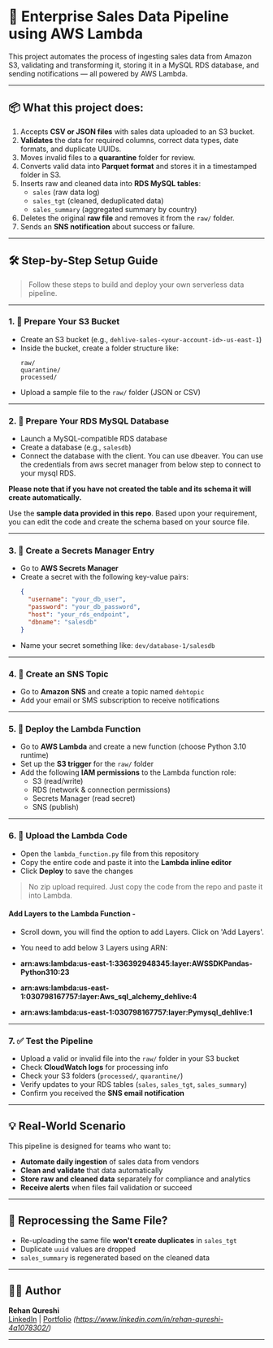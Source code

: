 # 🚀 Enterprise Sales Data Pipeline using AWS Lambda

This project automates the process of ingesting sales data from Amazon S3, validating and transforming it, storing it in a MySQL RDS database, and sending notifications — all powered by AWS Lambda.

---

## 📦 What this project does:

1. Accepts **CSV or JSON files** with sales data uploaded to an S3 bucket.
2. **Validates** the data for required columns, correct data types, date formats, and duplicate UUIDs.
3. Moves invalid files to a **quarantine** folder for review.
4. Converts valid data into **Parquet format** and stores it in a timestamped folder in S3.
5. Inserts raw and cleaned data into **RDS MySQL tables**:
   - `sales` (raw data log)
   - `sales_tgt` (cleaned, deduplicated data)
   - `sales_summary` (aggregated summary by country)
6. Deletes the original **raw file** and removes it from the `raw/` folder.
7. Sends an **SNS notification** about success or failure.

---

## 🛠️ Step-by-Step Setup Guide

> Follow these steps to build and deploy your own serverless data pipeline.

---

### 1. 📁 Prepare Your S3 Bucket

- Create an S3 bucket (e.g., `dehlive-sales-<your-account-id>-us-east-1`)
- Inside the bucket, create a folder structure like:
  ```
  raw/
  quarantine/
  processed/
  ```
- Upload a sample file to the `raw/` folder (JSON or CSV)

---

### 2. 🥺 Prepare Your RDS MySQL Database

- Launch a MySQL-compatible RDS database
- Create a database (e.g., `salesdb`)
- Connect the database with the client. You can use dbeaver. You can use the credentials from aws secret manager from below step to connect to your mysql RDS.

**Please note that if you have not created the table and its schema it will create automatically.**

Use the **sample data provided in this repo**. Based upon your requirement, you can edit the code and create the schema based on your source file.

---

### 3. 🔐 Create a Secrets Manager Entry

- Go to **AWS Secrets Manager**
- Create a secret with the following key-value pairs:
  ```json
  {
    "username": "your_db_user",
    "password": "your_db_password",
    "host": "your_rds_endpoint",
    "dbname": "salesdb"
  }
  ```
- Name your secret something like: `dev/database-1/salesdb`

---

### 4. 📨 Create an SNS Topic

- Go to **Amazon SNS** and create a topic named `dehtopic`
- Add your email or SMS subscription to receive notifications

---

### 5. 🤖 Deploy the Lambda Function

- Go to **AWS Lambda** and create a new function (choose Python 3.10 runtime)
- Set up the **S3 trigger** for the `raw/` folder
- Add the following **IAM permissions** to the Lambda function role:
  - S3 (read/write)
  - RDS (network & connection permissions)
  - Secrets Manager (read secret)
  - SNS (publish)

---

### 6. 💪 Upload the Lambda Code

- Open the `lambda_function.py` file from this repository
- Copy the entire code and paste it into the **Lambda inline editor**
- Click **Deploy** to save the changes

> No zip upload required. Just copy the code from the repo and paste it into Lambda.

#### Add Layers to the Lambda Function -
- Scroll down, you will find the option to add Layers. Click on 'Add Layers'.
- You need to add below 3 Layers using ARN:
  
 - **arn:aws:lambda:us-east-1:336392948345:layer:AWSSDKPandas-Python310:23**
 - **arn:aws:lambda:us-east-1:030798167757:layer:Aws_sql_alchemy_dehlive:4**
 - **arn:aws:lambda:us-east-1:030798167757:layer:Pymysql_dehlive:1**
---

### 7. ✅ Test the Pipeline

- Upload a valid or invalid file into the `raw/` folder in your S3 bucket
- Check **CloudWatch logs** for processing info
- Check your S3 folders (`processed/`, `quarantine/`)
- Verify updates to your RDS tables (`sales`, `sales_tgt`, `sales_summary`)
- Confirm you received the **SNS email notification**

---

## 💡 Real-World Scenario

This pipeline is designed for teams who want to:

- **Automate daily ingestion** of sales data from vendors
- **Clean and validate** that data automatically
- **Store raw and cleaned data** separately for compliance and analytics
- **Receive alerts** when files fail validation or succeed

---

## 🔄 Reprocessing the Same File?

- Re-uploading the same file **won't create duplicates** in `sales_tgt`
- Duplicate `uuid` values are dropped
- `sales_summary` is regenerated based on the cleaned data

---

## 👨‍💻 Author

**Rehan Qureshi**  
[LinkedIn](#) | [Portfolio](#) *(https://www.linkedin.com/in/rehan-qureshi-4a1078302/)*

---
